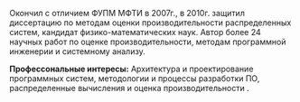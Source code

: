 Окончил с отличием ФУПМ МФТИ в 2007г., в 2010г. защитил диссертацию по методам оценки производительности распределенных систем, кандидат физико-математических наук. Автор более 24 научных работ по оценке производительности, методам программной инженерии и системному анализу. 

**Профессональные интересы:** Архитектура и проектирование программных систем, методологии и процессы разработки ПО, распределенные вычисления и оценка производительности .

